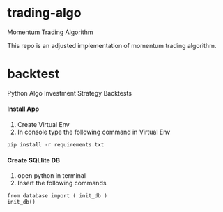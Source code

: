# trading-algo
Momentum Trading Algorithm

This repo is an adjusted implementation of momentum trading algorithm.  

# backtest
Python Algo Investment Strategy Backtests

#### Install App
1) Create Virtual Env
2) In console type the following command in Virtual Env
```console
pip install -r requirements.txt
````

#### Create SQLlite DB
1) open python in terminal
2) Insert the following commands
```
from database import ( init_db )
init_db()
````
